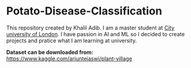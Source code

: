 # Potato-Disease-Classification

This repository created by Khalil Adib. I am a master student at [City university of London](https://www.city.ac.uk/).
I have passion in AI and ML so I decided to create projects and pratice what I am learning at university.

**Dataset can be downloaded from:** https://www.kaggle.com/arjuntejaswi/plant-village 
